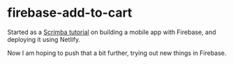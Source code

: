 # firebase-add-to-cart

Started as a [Scrimba tutorial](https://scrimba.com/learn/firebase) on building a mobile app with Firebase, and deploying it using Netlify. 

Now I am hoping to push that a bit further, trying out new things in Firebase. 
